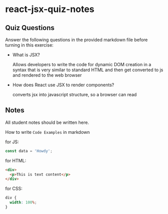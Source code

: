 # react-jsx-quiz-notes

## Quiz Questions

Answer the following questions in the provided markdown file before turning in this exercise:

- What is JSX?

  Allows developers to write the code for dynamic DOM creation in a syntax that is very similar to standard HTML
  and then get converted to js and rendered to the web browser

- How does React use JSX to render components?

  converts jsx into javascript structure, so a browser can read

## Notes

All student notes should be written here.

How to write `Code Examples` in markdown

for JS:

```javascript
const data = 'Howdy';
```

for HTML:

```html
<div>
  <p>This is text content</p>
</div>
```

for CSS:

```css
div {
  width: 100%;
}
```
